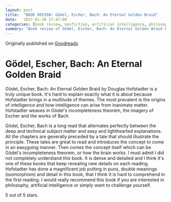 ```yaml
---
layout: post
title:  "BOOK REVIEW: Gödel, Escher, Bach: An Eternal Golden Braid"
date:   2017-01-30 17:47:00
categories: [book review, nonfiction, artificial intelligence, philosophy]
summary: "Book review of Gödel, Escher, Bach: An Eternal Golden Braid by Douglas Hofstadter"
---
```

Originally published on [Goodreads](https://www.goodreads.com/review/show/1119379173)

# Gödel, Escher, Bach: An Eternal Golden Braid
Gödel, Escher, Bach: An Eternal Golden Braid by Douglas Hofstadter is a truly unique book. It's hard to explain exactly what it is about because Hofstadter brings in a multitude of themes. The most prevalent is the origins of intelligence and how intelligence can arise from inanimate matter.
Hofstadter weaves in Gödel's incompleteness theorem, the imagery of Escher and the works of Bach.

Gödel, Escher, Bach is a long read that alternates perfectly between the deep and technical subject matter and easy and lighthearted explanations. All the chapters are generally preceded by a tale that should illustrate the principle. These tales are great to read and introduces the concept to come in an easygoing manner. Then comes the concept itself which can be Gödel's incompleteness theorem, or how the brain works.
I must admit I did not completely understand this book. It is dense and detailed and I think it's one of these books that keep revealing new details on each reading. Hofstadter has done a magnificent job putting in puns, double meanings (isomorphism) and detail in this book, that I think it is hard to comprehend in the first reading.
I would really recommend this book if you are interested in philosophy, artificial intelligence or simply want to challenge yourself.

5 out of 5 stars.
